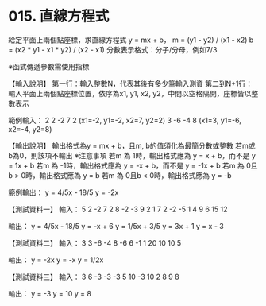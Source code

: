 # 015. 直線方程式
給定平面上兩個點座標，求直線方程式 y = mx + b，
m = (y1 - y2) / (x1 - x2)
b = (x2 * y1 - x1 * y2) / (x2 - x1)
分數表示格式：分子/分母，例如7/3

※函式傳遞參數需使用指標

【輸入說明】
第一行：輸入整數N，代表其後有多少筆輸入測資
第二到N+1行：輸入平面上兩個點座標位置，依序為x1, y1, x2, y2，中間以空格隔開，座標皆以整數表示

範例輸入：
2
2 -2 7 2 (x1=-2, y1=-2, x2=7, y2=2)
3 -6 -4 8 (x1=3, y1=-6, x2=-4, y2=8)

【輸出說明】
輸出格式為y = mx + b，且m, b的值須化為最簡分數或整數
若m或b為0，則該項不輸出
※注意事項
若m 為 1時，輸出格式應為 y = x + b，而不是 y = 1x + b
若m 為 -1時，輸出格式應為 y = -x + b，而不是 y = -1x + b
若m 為 0且b > 0時，輸出格式應為 y = b
若m 為 0且b < 0時，輸出格式應為 y = -b

範例輸出：
y = 4/5x - 18/5
y = -2x

【測試資料一】
輸入：
5
2 -2 7 2
8 -2 -3 9
2 1 7 2
-2 -5 1 4
9 6 15 12

輸出：
y = 4/5x - 18/5
y = -x + 6
y = 1/5x + 3/5
y = 3x + 1
y = x - 3

【測試資料二】
輸入：
3
3 -6 -4 8
-6 6 -1 1
20 10 10 5

輸出：
y = -2x
y = -x
y = 1/2x

【測試資料三】
輸入：
3
6 -3 -3 -3
5 10 -3 10
2 8 9 8

輸出：
y = -3
y = 10
y = 8


